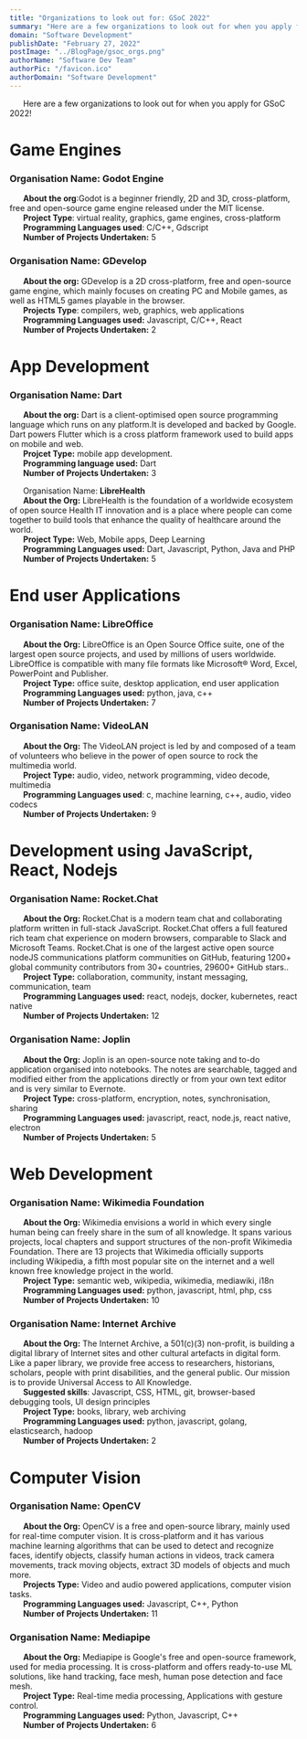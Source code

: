 ```yaml
---
title: "Organizations to look out for: GSoC 2022"
summary: "Here are a few organizations to look out for when you apply for GSoC 2022! Make sure you do your own research and invest time into figuring out which organization you can contribute to."
domain: "Software Development"
publishDate: "February 27, 2022"
postImage: "../BlogPage/gsoc_orgs.png"
authorName: "Software Dev Team"
authorPic: "/favicon.ico"
authorDomain: "Software Development"
---
```


&nbsp;&nbsp;&nbsp;&nbsp;&nbsp;&nbsp;Here are a few organizations to look out for when you apply for GSoC 2022!

# Game Engines

### Organisation Name: **Godot Engine**

&nbsp;&nbsp;&nbsp;&nbsp;&nbsp;&nbsp;**About the org**:Godot is a beginner friendly, 2D and 3D, cross-platform, free and open-source game engine released under the MIT license.  
&nbsp;&nbsp;&nbsp;&nbsp;&nbsp;&nbsp;**Project Type**: virtual reality, graphics, game engines, cross-platform  
&nbsp;&nbsp;&nbsp;&nbsp;&nbsp;&nbsp;**Programming Languages used**: C/C++, Gdscript  
&nbsp;&nbsp;&nbsp;&nbsp;&nbsp;&nbsp;**Number of Projects Undertaken:** 5

### Organisation Name: **GDevelop**

&nbsp;&nbsp;&nbsp;&nbsp;&nbsp;&nbsp;**About the org:** GDevelop is a 2D cross-platform, free and open-source game engine, which mainly focuses on creating PC and Mobile games, as well as HTML5 games playable in the browser.  
&nbsp;&nbsp;&nbsp;&nbsp;&nbsp;&nbsp;**Projects Type**: compilers, web, graphics, web applications  
&nbsp;&nbsp;&nbsp;&nbsp;&nbsp;&nbsp;**Programming Languages used:** Javascript, C/C++, React  
&nbsp;&nbsp;&nbsp;&nbsp;&nbsp;&nbsp;**Number of Projects Undertaken:** 2

# App Development

### Organisation Name: Dart

&nbsp;&nbsp;&nbsp;&nbsp;&nbsp;&nbsp;**About the org:** Dart is a client-optimised open source programming language which runs on any platform.It is developed and backed by Google. Dart powers Flutter which is a cross platform framework used to build apps on mobile and web.  
&nbsp;&nbsp;&nbsp;&nbsp;&nbsp;&nbsp;**Projcet Type:** mobile app development.  
&nbsp;&nbsp;&nbsp;&nbsp;&nbsp;&nbsp;**Programming language used:** Dart  
&nbsp;&nbsp;&nbsp;&nbsp;&nbsp;&nbsp;**Number of Projects Undertaken:** 3

&nbsp;&nbsp;&nbsp;&nbsp;&nbsp;&nbsp;Organisation Name: **LibreHealth**  
&nbsp;&nbsp;&nbsp;&nbsp;&nbsp;&nbsp;**About the Org:** LibreHealth is the foundation of a worldwide ecosystem of open source Health IT innovation and is a place where people can come together to build tools that enhance the quality of healthcare around the world.  
&nbsp;&nbsp;&nbsp;&nbsp;&nbsp;&nbsp;**Project Type:** Web, Mobile apps, Deep Learning  
&nbsp;&nbsp;&nbsp;&nbsp;&nbsp;&nbsp;**Programming Languages used:** Dart, Javascript, Python, Java and PHP  
&nbsp;&nbsp;&nbsp;&nbsp;&nbsp;&nbsp;**Number of Projects Undertaken:** 5

# End user Applications

### Organisation Name: **LibreOffice**

&nbsp;&nbsp;&nbsp;&nbsp;&nbsp;&nbsp;**About the Org:** LibreOffice is an Open Source Office suite, one of the largest open source projects, and used by millions of users worldwide. LibreOffice is compatible with many file formats like Microsoft® Word, Excel, PowerPoint and Publisher.  
&nbsp;&nbsp;&nbsp;&nbsp;&nbsp;&nbsp;**Project Type:** office suite, desktop application, end user application  
&nbsp;&nbsp;&nbsp;&nbsp;&nbsp;&nbsp;**Programming Languages used:** python, java, c++  
&nbsp;&nbsp;&nbsp;&nbsp;&nbsp;&nbsp;**Number of Projects Undertaken:** 7

### Organisation Name: VideoLAN

&nbsp;&nbsp;&nbsp;&nbsp;&nbsp;&nbsp;**About the Org:** The VideoLAN project is led by and composed of a team of volunteers who believe in the power of open source to rock the multimedia world.  
&nbsp;&nbsp;&nbsp;&nbsp;&nbsp;&nbsp;**Project Type:** audio, video, network programming, video decode, multimedia  
&nbsp;&nbsp;&nbsp;&nbsp;&nbsp;&nbsp;**Programming Languages used**: c, machine learning, c++, audio, video codecs  
&nbsp;&nbsp;&nbsp;&nbsp;&nbsp;&nbsp;**Number of Projects Undertaken:** 9

# Development using JavaScript, React, Nodejs

### Organisation Name: Rocket.Chat

&nbsp;&nbsp;&nbsp;&nbsp;&nbsp;&nbsp;**About the Org:** Rocket.Chat is a modern team chat and collaborating platform written in full-stack JavaScript. Rocket.Chat offers a full featured rich team chat experience on modern browsers, comparable to Slack and Microsoft Teams. Rocket.Chat is one of the largest active open source nodeJS communications platform communities on GitHub, featuring 1200+ global community contributors from 30+ countries, 29600+ GitHub stars..  
&nbsp;&nbsp;&nbsp;&nbsp;&nbsp;&nbsp;**Project Type:** collaboration, community, instant messaging, communication, team  
&nbsp;&nbsp;&nbsp;&nbsp;&nbsp;&nbsp;**Programming Languages used:** react, nodejs, docker, kubernetes, react native  
&nbsp;&nbsp;&nbsp;&nbsp;&nbsp;&nbsp;**Number of Projects Undertaken:** 12

### Organisation Name: Joplin

&nbsp;&nbsp;&nbsp;&nbsp;&nbsp;&nbsp;**About the Org:** Joplin is an open-source note taking and to-do application organised into notebooks. The notes are searchable, tagged and modified either from the applications directly or from your own text editor and is very similar to Evernote.  
&nbsp;&nbsp;&nbsp;&nbsp;&nbsp;&nbsp;**Project Type:** cross-platform, encryption, notes, synchronisation, sharing  
&nbsp;&nbsp;&nbsp;&nbsp;&nbsp;&nbsp;**Programming Languages used:** javascript, react, node.js, react native, electron  
&nbsp;&nbsp;&nbsp;&nbsp;&nbsp;&nbsp;**Number of Projects Undertaken:** 5

# Web Development

### Organisation Name: Wikimedia Foundation

&nbsp;&nbsp;&nbsp;&nbsp;&nbsp;&nbsp;**About the Org:** Wikimedia envisions a world in which every single human being can freely share in the sum of all knowledge. It spans various projects, local chapters and support structures of the non-profit Wikimedia Foundation. There are 13 projects that Wikimedia officially supports including Wikipedia, a fifth most popular site on the internet and a well known free knowledge project in the world.  
&nbsp;&nbsp;&nbsp;&nbsp;&nbsp;&nbsp;**Project Type:** semantic web, wikipedia, wikimedia, mediawiki, i18n  
&nbsp;&nbsp;&nbsp;&nbsp;&nbsp;&nbsp;**Programming Languages used:** python, javascript, html, php, css  
&nbsp;&nbsp;&nbsp;&nbsp;&nbsp;&nbsp;**Number of Projects Undertaken:** 10

### Organisation Name: **Internet Archive**

&nbsp;&nbsp;&nbsp;&nbsp;&nbsp;&nbsp;**About the Org:** The Internet Archive, a 501(c)(3) non-profit, is building a digital library of Internet sites and other cultural artefacts in digital form. Like a paper library, we provide free access to researchers, historians, scholars, people with print disabilities, and the general public. Our mission is to provide Universal Access to All Knowledge.  
&nbsp;&nbsp;&nbsp;&nbsp;&nbsp;&nbsp;**Suggested skills**: Javascript, CSS, HTML, git, browser-based debugging tools, UI design principles  
&nbsp;&nbsp;&nbsp;&nbsp;&nbsp;&nbsp;**Project Type:** books, library, web archiving  
&nbsp;&nbsp;&nbsp;&nbsp;&nbsp;&nbsp;**Programming Languages used:** python, javascript, golang, elasticsearch, hadoop  
&nbsp;&nbsp;&nbsp;&nbsp;&nbsp;&nbsp;**Number of Projects Undertaken:** 2

# Computer Vision

### Organisation Name: OpenCV

&nbsp;&nbsp;&nbsp;&nbsp;&nbsp;&nbsp;**About the Org:** OpenCV is a free and open-source library, mainly used for real-time computer vision. It is cross-platform and it has various machine learning algorithms that can be used to detect and recognize faces, identify objects, classify human actions in videos, track camera movements, track moving objects, extract 3D models of objects and much more.  
&nbsp;&nbsp;&nbsp;&nbsp;&nbsp;&nbsp;**Projects Type:** Video and audio powered applications, computer vision tasks.  
&nbsp;&nbsp;&nbsp;&nbsp;&nbsp;&nbsp;**Programming Languages used:** Javascript, C++, Python  
&nbsp;&nbsp;&nbsp;&nbsp;&nbsp;&nbsp;**Number of Projects Undertaken:** 11

### Organisation Name: Mediapipe

&nbsp;&nbsp;&nbsp;&nbsp;&nbsp;&nbsp;**About the Org:** Mediapipe is Google's free and open-source framework, used for media processing. It is cross-platform and offers ready-to-use ML solutions, like hand tracking, face mesh, human pose detection and face mesh.  
&nbsp;&nbsp;&nbsp;&nbsp;&nbsp;&nbsp;**Project Type:** Real-time media processing, Applications with gesture control.  
&nbsp;&nbsp;&nbsp;&nbsp;&nbsp;&nbsp;**Programming Languages used:** Python, Javascript, C++  
&nbsp;&nbsp;&nbsp;&nbsp;&nbsp;&nbsp;**Number of Projects Undertaken:** 6
